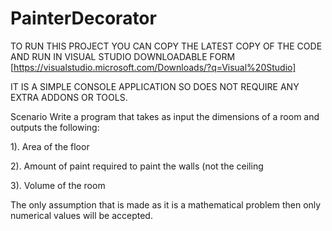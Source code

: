 # PainterDecorator

TO RUN THIS PROJECT YOU CAN COPY THE LATEST COPY OF THE CODE AND RUN IN VISUAL STUDIO DOWNLOADABLE FORM [https://visualstudio.microsoft.com/Downloads/?q=Visual%20Studio]

IT IS A SIMPLE CONSOLE APPLICATION SO DOES NOT REQUIRE ANY EXTRA ADDONS OR TOOLS.

Scenario
Write a program that takes as input the dimensions of a room and outputs the following:

1). Area of the floor

2). Amount of paint required to paint the walls (not the ceiling

3). Volume of the room


The only assumption that is made as it is a mathematical problem then only numerical values will be accepted.

